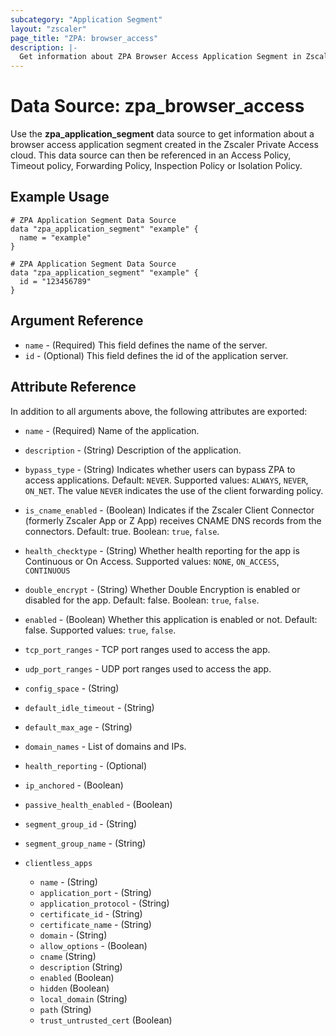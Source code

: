 ```yaml
---
subcategory: "Application Segment"
layout: "zscaler"
page_title: "ZPA: browser_access"
description: |-
  Get information about ZPA Browser Access Application Segment in Zscaler Private Access cloud.
---
```


# Data Source: zpa_browser_access

Use the **zpa_application_segment** data source to get information about a browser access application segment created in the Zscaler Private Access cloud. This data source can then be referenced in an Access Policy, Timeout policy, Forwarding Policy, Inspection Policy or Isolation Policy.

## Example Usage

```hcl
# ZPA Application Segment Data Source
data "zpa_application_segment" "example" {
  name = "example"
}
```

```hcl
# ZPA Application Segment Data Source
data "zpa_application_segment" "example" {
  id = "123456789"
}
```

## Argument Reference

* `name` - (Required) This field defines the name of the server.
* `id` - (Optional) This field defines the id of the application server.

## Attribute Reference

In addition to all arguments above, the following attributes are exported:

* `name` - (Required) Name of the application.
* `description` - (String) Description of the application.
* `bypass_type` - (String) Indicates whether users can bypass ZPA to access applications. Default: `NEVER`. Supported values: `ALWAYS`, `NEVER`, `ON_NET`. The value `NEVER` indicates the use of the client forwarding policy.
* `is_cname_enabled` - (Boolean) Indicates if the Zscaler Client Connector (formerly Zscaler App or Z App) receives CNAME DNS records from the connectors. Default: true. Boolean: `true`, `false`.
* `health_checktype` - (String) Whether health reporting for the app is Continuous or On Access. Supported values: `NONE`, `ON_ACCESS`, `CONTINUOUS`
* `double_encrypt` - (String) Whether Double Encryption is enabled or disabled for the app. Default: false. Boolean: `true`, `false`.
* `enabled` - (Boolean) Whether this application is enabled or not. Default: false. Supported values: `true`, `false`.
* `tcp_port_ranges` - TCP port ranges used to access the app.
* `udp_port_ranges` - UDP port ranges used to access the app.
* `config_space` - (String)
* `default_idle_timeout` - (String)
* `default_max_age` - (String)
* `domain_names` - List of domains and IPs.
* `health_reporting` - (Optional)
* `ip_anchored` - (Boolean)
* `passive_health_enabled` - (Boolean)
* `segment_group_id` - (String)
* `segment_group_name` - (String)

* `clientless_apps`
  * `name` - (String)
  * `application_port` - (String)
  * `application_protocol` - (String)
  * `certificate_id` - (String)
  * `certificate_name` - (String)
  * `domain` - (String)
  * `allow_options` - (Boolean)
  * `cname` (String)
  * `description` (String)
  * `enabled` (Boolean)
  * `hidden` (Boolean)
  * `local_domain` (String)
  * `path` (String)
  * `trust_untrusted_cert` (Boolean)

